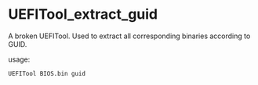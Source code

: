 # UEFITool_extract_guid
A broken UEFITool. Used to extract all corresponding binaries according to GUID.

usage:

    UEFITool BIOS.bin guid
